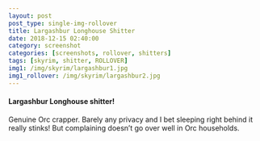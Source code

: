 ```yaml
---
layout: post
post_type: single-img-rollover
title: Largashbur Longhouse Shitter
date: 2018-12-15 02:40:00
category: screenshot
categories: [screenshots, rollover, shitters]
tags: [skyrim, shitter, ROLLOVER]
img1: /img/skyrim/largashbur1.jpg
img1_rollover: /img/skyrim/largashbur2.jpg
---
```

#### Largashbur Longhouse shitter!

Genuine Orc crapper. Barely any privacy and I bet sleeping right behind it really stinks! But complaining doesn’t go over well in Orc households.

